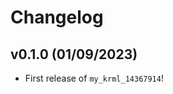 # Changelog

<!--next-version-placeholder-->

## v0.1.0 (01/09/2023)

- First release of `my_krml_14367914`!